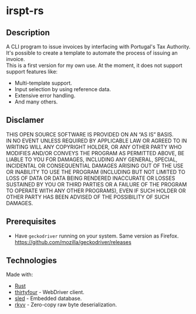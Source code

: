 # irspt-rs

## Description

A CLI program to issue invoices by interfacing with Portugal's Tax Authority.\
It's possible to create a template to automate the process of issuing an invoice.\
This is a first version for my own use. At the moment, it does not support support features like:

- Multi-template support.
- Input selection by using reference data.
- Extensive error handling.
- And many others.

## Disclamer

THIS OPEN SOURCE SOFTWARE IS PROVIDED ON AN “AS IS” BASIS.\
IN NO EVENT UNLESS REQUIRED BY APPLICABLE LAW OR AGREED TO IN WRITING WILL ANY COPYRIGHT HOLDER,
OR ANY OTHER PARTY WHO MODIFIES AND/OR CONVEYS THE PROGRAM AS PERMITTED ABOVE, BE LIABLE TO YOU FOR DAMAGES,
INCLUDING ANY GENERAL, SPECIAL, INCIDENTAL OR CONSEQUENTIAL DAMAGES ARISING OUT OF THE USE OR INABILITY TO USE
THE PROGRAM (INCLUDING BUT NOT LIMITED TO LOSS OF DATA OR DATA BEING RENDERED INACCURATE OR LOSSES SUSTAINED BY
YOU OR THIRD PARTIES OR A FAILURE OF THE PROGRAM TO OPERATE WITH ANY OTHER PROGRAMS), EVEN IF SUCH HOLDER OR
OTHER PARTY HAS BEEN ADVISED OF THE POSSIBILITY OF SUCH DAMAGES.

## Prerequisites

- Have `geckodriver` running on your system. Same version as Firefox.\
  https://github.com/mozilla/geckodriver/releases

## Technologies

Made with:
- [Rust](https://github.com/rust-lang)
- [thirtyfour](https://github.com/stevepryde/thirtyfour) - WebDriver client.
- [sled](https://github.com/spacejam/sled) - Embedded database.
- [rkyv](https://github.com/rkyv/rkyv) - Zero-copy raw byte deserialization.
